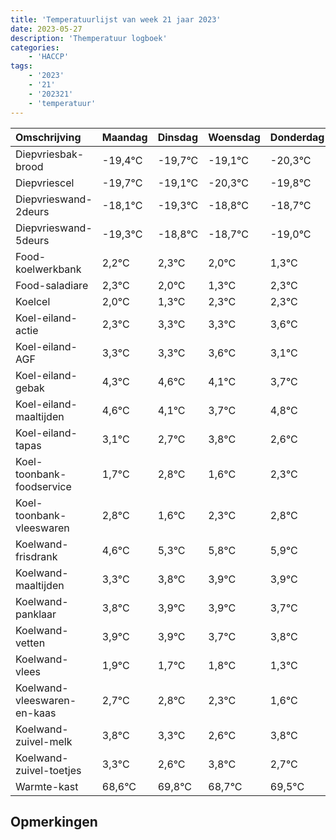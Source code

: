 ```yaml
---
title: 'Temperatuurlijst van week 21 jaar 2023'
date: 2023-05-27
description: 'Themperatuur logboek'
categories:
    - 'HACCP'
tags:
    - '2023'
    - '21'
    - '202321'
    - 'temperatuur'
---
```

|Omschrijving|Maandag|Dinsdag|Woensdag|Donderdag|Vrijdag|Zaterdag|Zondag|
|:---|:---|:---|:---|:---|:---|:---|:---|
|Diepvriesbak-brood|-19,4°C|-19,7°C|-19,1°C|-20,3°C|-19,8°C|-19,7°C| |
|Diepvriescel|-19,7°C|-19,1°C|-20,3°C|-19,8°C|-19,7°C|-20,0°C| |
|Diepvrieswand-2deurs|-18,1°C|-19,3°C|-18,8°C|-18,7°C|-19,0°C|-19,7°C| |
|Diepvrieswand-5deurs|-19,3°C|-18,8°C|-18,7°C|-19,0°C|-19,7°C|-18,7°C| |
|Food-koelwerkbank|2,2°C|2,3°C|2,0°C|1,3°C|2,3°C|2,3°C| |
|Food-saladiare|2,3°C|2,0°C|1,3°C|2,3°C|2,3°C|2,6°C| |
|Koelcel|2,0°C|1,3°C|2,3°C|2,3°C|2,6°C|2,1°C| |
|Koel-eiland-actie|2,3°C|3,3°C|3,3°C|3,6°C|3,1°C|2,7°C| |
|Koel-eiland-AGF|3,3°C|3,3°C|3,6°C|3,1°C|2,7°C|3,8°C| |
|Koel-eiland-gebak|4,3°C|4,6°C|4,1°C|3,7°C|4,8°C|3,6°C| |
|Koel-eiland-maaltijden|4,6°C|4,1°C|3,7°C|4,8°C|3,6°C|4,3°C| |
|Koel-eiland-tapas|3,1°C|2,7°C|3,8°C|2,6°C|3,3°C|3,8°C| |
|Koel-toonbank-foodservice|1,7°C|2,8°C|1,6°C|2,3°C|2,8°C|2,9°C| |
|Koel-toonbank-vleeswaren|2,8°C|1,6°C|2,3°C|2,8°C|2,9°C|2,9°C| |
|Koelwand-frisdrank|4,6°C|5,3°C|5,8°C|5,9°C|5,9°C|5,7°C| |
|Koelwand-maaltijden|3,3°C|3,8°C|3,9°C|3,9°C|3,7°C|3,8°C| |
|Koelwand-panklaar|3,8°C|3,9°C|3,9°C|3,7°C|3,8°C|3,3°C| |
|Koelwand-vetten|3,9°C|3,9°C|3,7°C|3,8°C|3,3°C|2,6°C| |
|Koelwand-vlees|1,9°C|1,7°C|1,8°C|1,3°C|0,6°C|1,8°C| |
|Koelwand-vleeswaren-en-kaas|2,7°C|2,8°C|2,3°C|1,6°C|2,8°C|1,7°C| |
|Koelwand-zuivel-melk|3,8°C|3,3°C|2,6°C|3,8°C|2,7°C|3,5°C| |
|Koelwand-zuivel-toetjes|3,3°C|2,6°C|3,8°C|2,7°C|3,5°C|3,1°C| |
|Warmte-kast|68,6°C|69,8°C|68,7°C|69,5°C|69,1°C|69,6°C| |

## Opmerkingen


